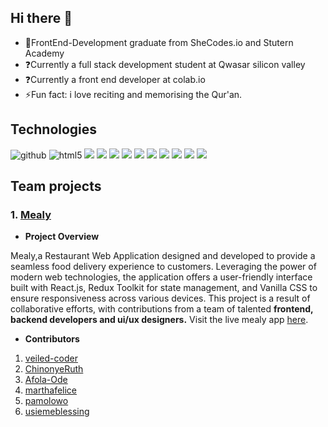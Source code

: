 ## Hi there 👋

 - 👯FrontEnd-Development graduate from SheCodes.io and Stutern Academy
 - ❓Currently a full stack development student at Qwasar silicon valley
 - ❓Currently a front end developer at colab.io 
 - ⚡Fun fact: i love reciting and memorising the Qur'an.

## Technologies

![github](https://img.shields.io/badge/GitHub-000000?style=for-the-badge&logo=GitHub&logoColor=white)
![html5](https://img.shields.io/badge/html5-red?style=for-the-badge&logo=html5&logoColor=white)
![](https://img.shields.io/badge/css3-1572B6?style=for-the-badge&logo=css3&logoColor=white)
![](https://img.shields.io/badge/sass-F4C2C2?style=for-the-badge&logo=Sass&logoColor=CC6699)
![](https://img.shields.io/badge/bootstrap-C2C2F4?style=for-the-badge&logo=Bootstrap&logoColor=7952B3)
![](https://img.shields.io/badge/javascript-F7DF1E?style=for-the-badge&logo=javascript&logoColor=black)
![](https://img.shields.io/badge/react-282B31?style=for-the-badge&logo=React&logoColor=61DAFB)
![](https://img.shields.io/badge/-1F305E?style=for-the-badge&logo=C&logoColor=A8B9CC)
![](https://img.shields.io/badge/ruby-FFC0CB?style=for-the-badge&logo=Ruby&logoColor=CC342D)
![](https://img.shields.io/badge/sinatra-00693E?style=for-the-badge&logo=Rubysinatra&logoColor=000000)
![](https://img.shields.io/badge/sqlITE-ADD8E6?style=for-the-badge&logo=SQLite&logoColor=003B57)
![](https://img.shields.io/badge/postman-FFFDD0?style=for-the-badge&logo=postman&logoColor=F76935)
## Team projects

### **1. [Mealy](https://github.com/Stutern-Project-23/Group-3-Mealy-Project-Team-4A/tree/dev)**

- **Project Overview**

Mealy,a Restaurant Web Application designed and developed to provide a seamless food delivery experience to customers. Leveraging the power of modern web technologies, the application offers a user-friendly interface built with React.js, Redux Toolkit for state management, and Vanilla CSS to ensure responsiveness across various devices. This project is a result of collaborative efforts, with contributions from a team of talented **frontend, backend developers and ui/ux designers.** 
Visit the live mealy app [here](www.mealy4u.netlify.app).

- **Contributors**
1. [veiled-coder](https://github.com/veiled-coder)
2. [ChinonyeRuth](https://github.com/ChinonyeRuth)
3. [Afola-Ode](https://github.com/Afola-Ode)
4. [marthafelice](https://github.com/marthafelice)
5. [pamolowo](https://github.com/pamolowo)
6. [usiemeblessing](https://github.com/usiemeblessing)





